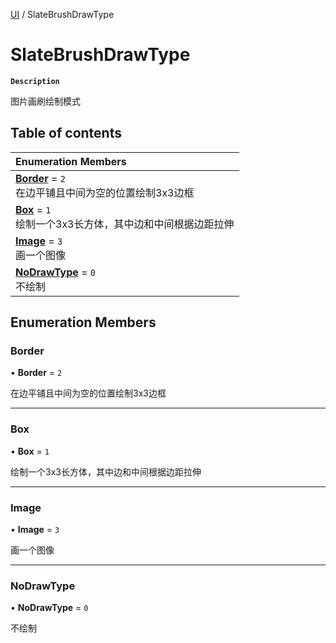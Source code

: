 [UI](../modules/UI.UI.md) / SlateBrushDrawType

# SlateBrushDrawType <Badge type="tip" text="Enumeration" /> <Score text="SlateBrushDrawType" />

**`Description`**

图片画刷绘制模式

## Table of contents

| Enumeration Members |
| :-----|
| **[Border](UI.SlateBrushDrawType.md#border)** = ``2`` <br> 在边平铺且中间为空的位置绘制3x3边框|
| **[Box](UI.SlateBrushDrawType.md#box)** = ``1`` <br> 绘制一个3x3长方体，其中边和中间根据边距拉伸|
| **[Image](UI.SlateBrushDrawType.md#image)** = ``3`` <br> 画一个图像|
| **[NoDrawType](UI.SlateBrushDrawType.md#nodrawtype)** = ``0`` <br> 不绘制|

## Enumeration Members

### Border <Score text="Border" /> 

• **Border** = ``2``

在边平铺且中间为空的位置绘制3x3边框

___

### Box <Score text="Box" /> 

• **Box** = ``1``

绘制一个3x3长方体，其中边和中间根据边距拉伸

___

### Image <Score text="Image" /> 

• **Image** = ``3``

画一个图像

___

### NoDrawType <Score text="NoDrawType" /> 

• **NoDrawType** = ``0``

不绘制
